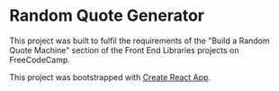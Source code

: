 # Random Quote Generator

This project was built to fulfil the requirements of the "Build a Random Quote Machine" section of the Front End Libraries projects on FreeCodeCamp.

This project was bootstrapped with [Create React App](https://github.com/facebook/create-react-app).
